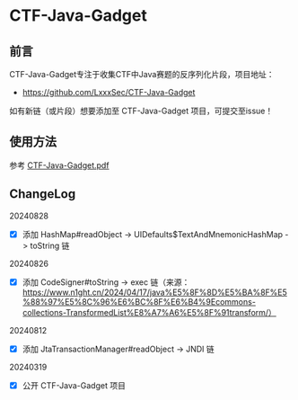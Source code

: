 # CTF-Java-Gadget

## 前言

CTF-Java-Gadget专注于收集CTF中Java赛题的反序列化片段，项目地址：

- https://github.com/LxxxSec/CTF-Java-Gadget

如有新链（或片段）想要添加至 CTF-Java-Gadget 项目，可提交至issue！

## 使用方法

参考 [CTF-Java-Gadget.pdf](./CTF-Java-Gadget.pdf)

## ChangeLog

20240828

-   [x] 添加 HashMap#readObject -> UIDefaults$TextAndMnemonicHashMap -> toString 链

20240826

-   [x] 添加 CodeSigner#toString -> exec 链（来源：https://www.n1ght.cn/2024/04/17/java%E5%8F%8D%E5%BA%8F%E5%88%97%E5%8C%96%E6%BC%8F%E6%B4%9Ecommons-collections-TransformedList%E8%A7%A6%E5%8F%91transform/）

20240812

-   [x] 添加 JtaTransactionManager#readObject -> JNDI 链

20240319

-   [x] 公开 CTF-Java-Gadget 项目
